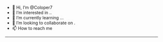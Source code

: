 - 👋 Hi, I’m @Coloper7
- 👀 I’m interested in ..
- 🌱 I’m currently learning ...
- 💞️ I’m looking to collaborate on .
- 📫 How to reach me
-----------------------------------

